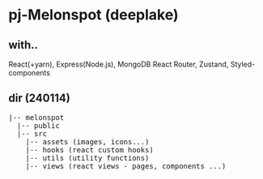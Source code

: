 # pj-Melonspot (deeplake)

## with..
React(+yarn), Express(Node.js), MongoDB
React Router, Zustand, Styled-components

## dir (240114)
<pre>
|-- melonspot  
  |-- public  
  |-- src  
    |-- assets (images, icons...)   
    |-- hooks (react custom hooks)  
    |-- utils (utility functions)  
    |-- views (react views - pages, components ...)
</pre>
